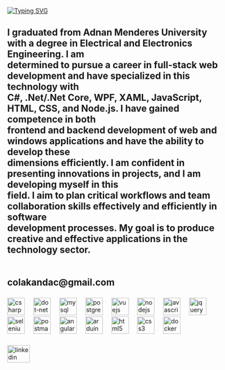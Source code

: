 [![Typing SVG](https://readme-typing-svg.demolab.com?font=Fira+Code&weight=800&size=22&pause=1000&color=13F711&background=16FF9F00&center=true&vCenter=true&width=440&height=55&lines=I+am+Anda%C3%A7+%C3%87olak+%F0%9F%92%BB;.Net+Developer;CQRS;C%23;WPF+Developer;+JavaScript;jQuery;+Selenium+Test;Database+Management)](https://git.io/typing-svg)

###

<h2 align="left">I graduated from Adnan Menderes University with a degree in Electrical and Electronics Engineering. I am<br> determined to pursue a career in full-stack web development and have specialized in this technology with<br> C#, .Net/.Net Core, WPF, XAML, JavaScript, HTML, CSS, and Node.js. I have gained competence in both<br> frontend and backend development of web and windows applications and have the ability to develop these<br> dimensions efficiently. I am confident in presenting innovations in projects, and I am developing myself in this<br> field. I aim to plan critical workflows and team collaboration skills effectively and efficiently in software<br> development processes. My goal is to produce creative and effective applications in the technology sector.<br><br><br>colakandac@gmail.com</h2>

###

<div align="left">
  <img src="https://skillicons.dev/icons?i=cs" height="40" alt="csharp logo"  />
  <img width="12" />
  <img src="https://cdn.simpleicons.org/dotnet/512BD4" height="40" alt="dot-net logo"  />
  <img width="12" />
  <img src="https://skillicons.dev/icons?i=mysql" height="40" alt="mysql logo"  />
  <img width="12" />
  <img src="https://skillicons.dev/icons?i=postgres" height="40" alt="postgresql logo"  />
  <img width="12" />
  <img src="https://cdn.jsdelivr.net/gh/devicons/devicon/icons/vuejs/vuejs-original.svg" height="40" alt="vuejs logo"  />
  <img width="12" />
  <img src="https://cdn.jsdelivr.net/gh/devicons/devicon/icons/nodejs/nodejs-original.svg" height="40" alt="nodejs logo"  />
  <img width="12" />
  <img src="https://cdn.jsdelivr.net/gh/devicons/devicon/icons/javascript/javascript-original.svg" height="40" alt="javascript logo"  />
  <img width="12" />
  <img src="https://cdn.jsdelivr.net/gh/devicons/devicon/icons/jquery/jquery-original.svg" height="40" alt="jquery logo"  />
  <img width="12" />
  <img src="https://cdn.jsdelivr.net/gh/devicons/devicon/icons/selenium/selenium-original.svg" height="40" alt="selenium logo"  />
  <img width="12" />
  <img src="https://cdn.simpleicons.org/postman/FF6C37" height="40" alt="postman logo"  />
  <img width="12" />
  <img src="https://cdn.simpleicons.org/angular/DD0031" height="40" alt="angularjs logo"  />
  <img width="12" />
  <img src="https://cdn.simpleicons.org/arduino/00979D" height="40" alt="arduino logo"  />
  <img width="12" />
  <img src="https://cdn.simpleicons.org/html5/E34F26" height="40" alt="html5 logo"  />
  <img width="12" />
  <img src="https://skillicons.dev/icons?i=css" height="40" alt="css3 logo"  />
  <img width="12" />
  <img src="https://cdn.simpleicons.org/docker/2496ED" height="40" alt="docker logo"  />
</div>

###

<div align="left">
  <a href="https://www.linkedin.com/in/andac-colak/" target="_blank">
    <img src="https://raw.githubusercontent.com/maurodesouza/profile-readme-generator/master/src/assets/icons/social/linkedin/default.svg" width="52" height="40" alt="linkedin logo"  />
  </a>
  
</div>

###


###

